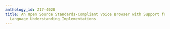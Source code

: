 ```yaml
---
anthology_id: Z17-4028
title: An Open Source Standards-Compliant Voice Browser with Support for Multiple
  Language Understanding Implementations
---
```

